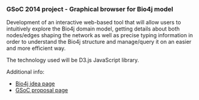 ### GSoC 2014 project - Graphical browser for Bio4j model

Development of an interactive web-based tool that will allow users to intuitively explore the Bio4j domain model, getting details about both nodes/edges shaping the network as well as precise typing information in order to understand the Bio4j structure and manage/query it on an easier and more efficient way.

The technology used will be D3.js JavaScript library.

Additional info: 
- [Bio4j idea page](https://github.com/bio4j/gsoc14/wiki/graphical-browser-for-bio4j-model)
- [GSoC proposal page](https://www.google-melange.com/gsoc/proposal/review/student/google/gsoc2014/carmen1985/5629499534213120)